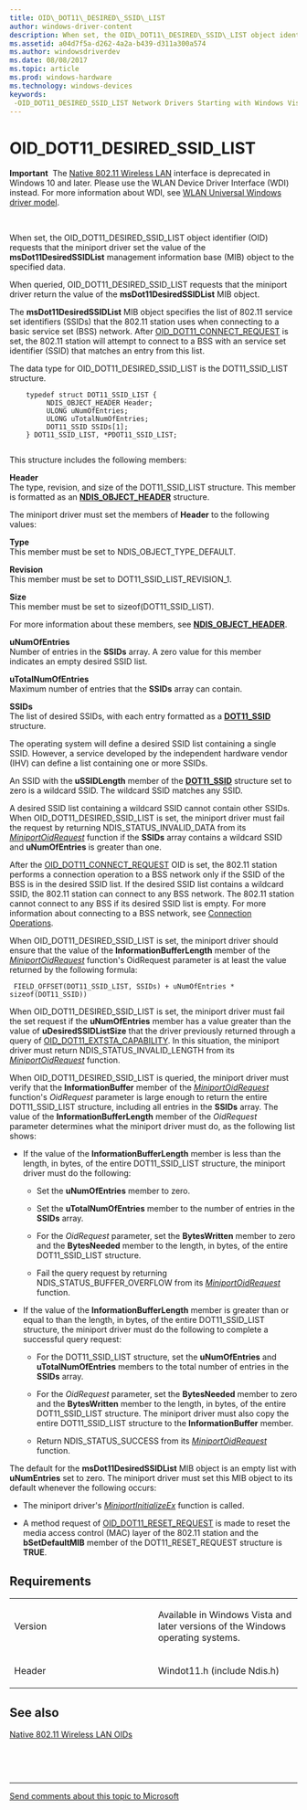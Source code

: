 ```yaml
---
title: OID\_DOT11\_DESIRED\_SSID\_LIST
author: windows-driver-content
description: When set, the OID\_DOT11\_DESIRED\_SSID\_LIST object identifier (OID) requests that the miniport driver set the value of the msDot11DesiredSSIDList management information base (MIB) object to the specified data.
ms.assetid: a04d7f5a-d262-4a2a-b439-d311a300a574
ms.author: windowsdriverdev
ms.date: 08/08/2017
ms.topic: article
ms.prod: windows-hardware
ms.technology: windows-devices
keywords: 
 -OID_DOT11_DESIRED_SSID_LIST Network Drivers Starting with Windows Vista
---
```


# OID\_DOT11\_DESIRED\_SSID\_LIST


**Important**  The [Native 802.11 Wireless LAN](https://msdn.microsoft.com/library/windows/hardware/ff560690) interface is deprecated in Windows 10 and later. Please use the WLAN Device Driver Interface (WDI) instead. For more information about WDI, see [WLAN Universal Windows driver model](https://msdn.microsoft.com/library/windows/hardware/dn897672).

 

When set, the OID\_DOT11\_DESIRED\_SSID\_LIST object identifier (OID) requests that the miniport driver set the value of the **msDot11DesiredSSIDList** management information base (MIB) object to the specified data.

When queried, OID\_DOT11\_DESIRED\_SSID\_LIST requests that the miniport driver return the value of the **msDot11DesiredSSIDList** MIB object.

The **msDot11DesiredSSIDList** MIB object specifies the list of 802.11 service set identifiers (SSIDs) that the 802.11 station uses when connecting to a basic service set (BSS) network. After [OID\_DOT11\_CONNECT\_REQUEST](oid-dot11-connect-request.md) is set, the 802.11 station will attempt to connect to a BSS with an service set identifier (SSID) that matches an entry from this list.

The data type for OID\_DOT11\_DESIRED\_SSID\_LIST is the DOT11\_SSID\_LIST structure.

```ManagedCPlusPlus
    typedef struct DOT11_SSID_LIST {
         NDIS_OBJECT_HEADER Header;
         ULONG uNumOfEntries;
         ULONG uTotalNumOfEntries;
         DOT11_SSID SSIDs[1];
    } DOT11_SSID_LIST, *PDOT11_SSID_LIST;
  
```

This structure includes the following members:

<a href="" id="header"></a>**Header**  
The type, revision, and size of the DOT11\_SSID\_LIST structure. This member is formatted as an [**NDIS\_OBJECT\_HEADER**](https://msdn.microsoft.com/library/windows/hardware/ff566588) structure.

The miniport driver must set the members of **Header** to the following values:

<a href="" id="type"></a>**Type**  
This member must be set to NDIS\_OBJECT\_TYPE\_DEFAULT.

<a href="" id="revision"></a>**Revision**  
This member must be set to DOT11\_SSID\_LIST\_REVISION\_1.

<a href="" id="size"></a>**Size**  
This member must be set to sizeof(DOT11\_SSID\_LIST).

For more information about these members, see [**NDIS\_OBJECT\_HEADER**](https://msdn.microsoft.com/library/windows/hardware/ff566588).

<a href="" id="unumofentries"></a>**uNumOfEntries**  
Number of entries in the **SSIDs** array. A zero value for this member indicates an empty desired SSID list.

<a href="" id="utotalnumofentries"></a>**uTotalNumOfEntries**  
Maximum number of entries that the **SSIDs** array can contain.

<a href="" id="ssids"></a>**SSIDs**  
The list of desired SSIDs, with each entry formatted as a [**DOT11\_SSID**](https://msdn.microsoft.com/library/windows/hardware/ff548773) structure.

The operating system will define a desired SSID list containing a single SSID. However, a service developed by the independent hardware vendor (IHV) can define a list containing one or more SSIDs.

An SSID with the **uSSIDLength** member of the [**DOT11\_SSID**](https://msdn.microsoft.com/library/windows/hardware/ff548773) structure set to zero is a wildcard SSID. The wildcard SSID matches any SSID.

A desired SSID list containing a wildcard SSID cannot contain other SSIDs. When OID\_DOT11\_DESIRED\_SSID\_LIST is set, the miniport driver must fail the request by returning NDIS\_STATUS\_INVALID\_DATA from its [*MiniportOidRequest*](https://msdn.microsoft.com/library/windows/hardware/ff559416) function if the **SSIDs** array contains a wildcard SSID and **uNumOfEntries** is greater than one.

After the [OID\_DOT11\_CONNECT\_REQUEST](oid-dot11-connect-request.md) OID is set, the 802.11 station performs a connection operation to a BSS network only if the SSID of the BSS is in the desired SSID list. If the desired SSID list contains a wildcard SSID, the 802.11 station can connect to any BSS network. The 802.11 station cannot connect to any BSS if its desired SSID list is empty. For more information about connecting to a BSS network, see [Connection Operations](https://msdn.microsoft.com/library/windows/hardware/ff545185).

When OID\_DOT11\_DESIRED\_SSID\_LIST is set, the miniport driver should ensure that the value of the **InformationBufferLength** member of the [*MiniportOidRequest*](https://msdn.microsoft.com/library/windows/hardware/ff559416) function's OidRequest parameter is at least the value returned by the following formula:

```
 FIELD_OFFSET(DOT11_SSID_LIST, SSIDs) + uNumOfEntries * sizeof(DOT11_SSID))
```

When OID\_DOT11\_DESIRED\_SSID\_LIST is set, the miniport driver must fail the set request if the **uNumOfEntries** member has a value greater than the value of **uDesiredSSIDListSize** that the driver previously returned through a query of [OID\_DOT11\_EXTSTA\_CAPABILITY](oid-dot11-extsta-capability.md). In this situation, the miniport driver must return NDIS\_STATUS\_INVALID\_LENGTH from its [*MiniportOidRequest*](https://msdn.microsoft.com/library/windows/hardware/ff559416) function.

When OID\_DOT11\_DESIRED\_SSID\_LIST is queried, the miniport driver must verify that the **InformationBuffer** member of the [*MiniportOidRequest*](https://msdn.microsoft.com/library/windows/hardware/ff559416) function's *OidRequest* parameter is large enough to return the entire DOT11\_SSID\_LIST structure, including all entries in the **SSIDs** array. The value of the **InformationBufferLength** member of the *OidRequest* parameter determines what the miniport driver must do, as the following list shows:

-   If the value of the **InformationBufferLength** member is less than the length, in bytes, of the entire DOT11\_SSID\_LIST structure, the miniport driver must do the following:

    -   Set the **uNumOfEntries** member to zero.

    -   Set the **uTotalNumOfEntries** member to the number of entries in the **SSIDs** array.

    -   For the *OidRequest* parameter, set the **BytesWritten** member to zero and the **BytesNeeded** member to the length, in bytes, of the entire DOT11\_SSID\_LIST structure.

    -   Fail the query request by returning NDIS\_STATUS\_BUFFER\_OVERFLOW from its [*MiniportOidRequest*](https://msdn.microsoft.com/library/windows/hardware/ff559416) function.

-   If the value of the **InformationBufferLength** member is greater than or equal to than the length, in bytes, of the entire DOT11\_SSID\_LIST structure, the miniport driver must do the following to complete a successful query request:

    -   For the DOT11\_SSID\_LIST structure, set the **uNumOfEntries** and **uTotalNumOfEntries** members to the total number of entries in the **SSIDs** array.

    -   For the *OidRequest* parameter, set the **BytesNeeded** member to zero and the **BytesWritten** member to the length, in bytes, of the entire DOT11\_SSID\_LIST structure. The miniport driver must also copy the entire DOT11\_SSID\_LIST structure to the **InformationBuffer** member.

    -   Return NDIS\_STATUS\_SUCCESS from its [*MiniportOidRequest*](https://msdn.microsoft.com/library/windows/hardware/ff559416) function.

The default for the **msDot11DesiredSSIDList** MIB object is an empty list with **uNumEntries** set to zero. The miniport driver must set this MIB object to its default whenever the following occurs:

-   The miniport driver's [*MiniportInitializeEx*](https://msdn.microsoft.com/library/windows/hardware/ff559389) function is called.

-   A method request of [OID\_DOT11\_RESET\_REQUEST](oid-dot11-reset-request.md) is made to reset the media access control (MAC) layer of the 802.11 station and the **bSetDefaultMIB** member of the DOT11\_RESET\_REQUEST structure is **TRUE**.

Requirements
------------

<table>
<colgroup>
<col width="50%" />
<col width="50%" />
</colgroup>
<tbody>
<tr class="odd">
<td><p>Version</p></td>
<td><p>Available in Windows Vista and later versions of the Windows operating systems.</p></td>
</tr>
<tr class="even">
<td><p>Header</p></td>
<td>Windot11.h (include Ndis.h)</td>
</tr>
</tbody>
</table>

## See also


[Native 802.11 Wireless LAN OIDs](https://msdn.microsoft.com/library/windows/hardware/ff560691)

 

 


--------------------
[Send comments about this topic to Microsoft](mailto:wsddocfb@microsoft.com?subject=Documentation%20feedback%20%5Bnetvista\netvista%5D:%20OID_DOT11_DESIRED_SSID_LIST%20%20RELEASE:%20%288/8/2017%29&body=%0A%0APRIVACY%20STATEMENT%0A%0AWe%20use%20your%20feedback%20to%20improve%20the%20documentation.%20We%20don't%20use%20your%20email%20address%20for%20any%20other%20purpose,%20and%20we'll%20remove%20your%20email%20address%20from%20our%20system%20after%20the%20issue%20that%20you're%20reporting%20is%20fixed.%20While%20we're%20working%20to%20fix%20this%20issue,%20we%20might%20send%20you%20an%20email%20message%20to%20ask%20for%20more%20info.%20Later,%20we%20might%20also%20send%20you%20an%20email%20message%20to%20let%20you%20know%20that%20we've%20addressed%20your%20feedback.%0A%0AFor%20more%20info%20about%20Microsoft's%20privacy%20policy,%20see%20http://privacy.microsoft.com/default.aspx. "Send comments about this topic to Microsoft")


